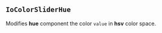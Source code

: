 ## `IoColorSliderHue`

Modifies **hue** component the color `value` in **hsv** color space.

<io-element-demo element="io-color-slider-hue"
  properties='{"value": "demo:rgba"}'
  config='{"value": ["io-properties"]}
'></io-element-demo>